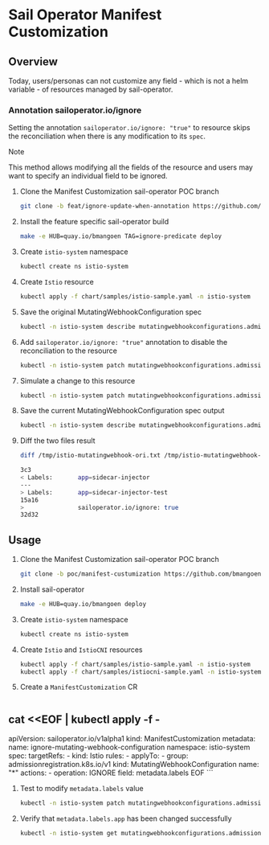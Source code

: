 # Sail Operator Manifest Customization

## Overview

Today, users/personas can not customize any field - which is not a helm variable - of resources managed by sail-operator.  

### Annotation sailoperator.io/ignore

Setting the annotation `sailoperator.io/ignore: "true"` to resource skips the reconciliation when there is any modification to its `spec`.  

> [!NOTE]  
> This method allows modifying all the fields of the resource and users may want to specify an individual field to be ignored.


1. Clone the Manifest Customization sail-operator POC branch  

    ```bash
    git clone -b feat/ignore-update-when-annotation https://github.com/bmangoen/sail-operator.git
    ```

1. Install the feature specific sail-operator build

    ```bash
    make -e HUB=quay.io/bmangoen TAG=ignore-predicate deploy
    ```

1. Create `istio-system` namespace  

    ```bash
    kubectl create ns istio-system
    ```

1. Create `Istio` resource  

    ```bash
    kubectl apply -f chart/samples/istio-sample.yaml -n istio-system
    ```

1. Save the original MutatingWebhookConfiguration spec

    ```bash
    kubectl -n istio-system describe mutatingwebhookconfigurations.admissionregistration.k8s.io istio-sidecar-injector > /tmp/istio-mutatingwebhook-ori.txt
    ```


1. Add `sailoperator.io/ignore: "true"` annotation to disable the reconciliation to the resource  

    ```bash
    kubectl -n istio-system patch mutatingwebhookconfigurations.admissionregistration.k8s.io istio-sidecar-injector --patch '{"metadata": {"annotations": {"sailoperator.io/ignore": "true"}}}'
    ```

1. Simulate a change to this resource  

    ```bash
    kubectl -n istio-system patch mutatingwebhookconfigurations.admissionregistration.k8s.io istio-sidecar-injector --patch '{"metadata": {"labels": {"app": "sidecar-injector-test"}}}'
    ```

1. Save the current MutatingWebhookConfiguration spec output

    ```bash
    kubectl -n istio-system describe mutatingwebhookconfigurations.admissionregistration.k8s.io istio-sidecar-injector > /tmp/istio-mutatingwebhook-customized.txt
    ```

1. Diff the two files result  

    ```bash
    diff /tmp/istio-mutatingwebhook-ori.txt /tmp/istio-mutatingwebhook-customized.txt 
    
    3c3
    < Labels:       app=sidecar-injector
    ---
    > Labels:       app=sidecar-injector-test
    15a16
    >               sailoperator.io/ignore: true
    32d32
    ```

## Usage

1. Clone the Manifest Customization sail-operator POC branch  

    ```bash
    git clone -b poc/manifest-custumization https://github.com/bmangoen/sail-operator.git
    ```

1. Install sail-operator

    ```bash
    make -e HUB=quay.io/bmangoen deploy
    ```

1. Create `istio-system` namespace  

    ```bash
    kubectl create ns istio-system
    ```

1. Create `Istio` and `IstioCNI` resources  

    ```bash
    kubectl apply -f chart/samples/istio-sample.yaml -n istio-system
    kubectl apply -f chart/samples/istiocni-sample.yaml -n istio-system
    ```

1. Create a `ManifestCustomization` CR  

    ```bash
cat <<EOF | kubectl apply -f -
---
apiVersion: sailoperator.io/v1alpha1
kind: ManifestCustomization
metadata:
  name: ignore-mutating-webhook-configuration
  namespace: istio-system
spec:
  targetRefs:
    - kind: Istio
  rules:
    - applyTo:
        - group: admissionregistration.k8s.io/v1
          kind: MutatingWebhookConfiguration
          name: "*"
      actions:
        - operation: IGNORE
          field: metadata.labels
EOF
    ```

1. Test to modify `metadata.labels` value  

    ```bash
    kubectl -n istio-system patch mutatingwebhookconfigurations.admissionregistration.k8s.io istio-sidecar-injector --patch '{"metadata": {"labels": {"app": "sidecar-injector-test"}}}'
    ```

1. Verify that `metadata.labels.app` has been changed successfully  

    ```bash
    kubectl -n istio-system get mutatingwebhookconfigurations.admissionregistration.k8s.io istio-sidecar-injector -oyaml
    ```
